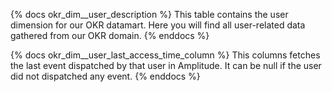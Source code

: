 {% docs okr_dim__user_description %}
This table contains the user dimension for our OKR datamart. Here you will find all user-related data gathered from our OKR domain.
{% enddocs %}

{% docs okr_dim__user_last_access_time_column %}
This columns fetches the last event dispatched by that user in Amplitude. It can be null if the user did not dispatched any event.
{% enddocs %}
